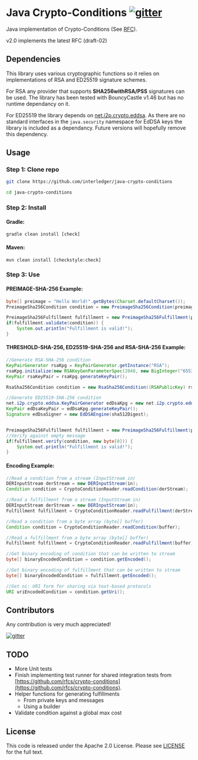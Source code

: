 # Java Crypto-Conditions [![gitter][gitter-image]][gitter-url]

[gitter-image]: https://badges.gitter.im/interledger/java-crypto-conditions.svg
[gitter-url]: https://gitter.im/interledger/java-crypto-conditions

Java implementation of Crypto-Conditions (See [RFC](https://datatracker.ietf.org/doc/draft-thomas-crypto-conditions/)).

v2.0 implements the latest RFC (draft-02)

## Dependencies

This library uses various cryptographic functions so it relies on implementations of RSA and ED25519 signature schemes.

For RSA any provider that supports **SHA256withRSA/PSS** signatures can be used. The library has been tested with BouncyCastle v1.46 but has no runtime dependancy on it.

For ED25519 the library depends on [net.i2p.crypto.eddsa](https://github.com/str4d/ed25519-java). As there are no standard interfaces in the `java.security` namespace for EdDSA keys the library is included as a dependancy. Future versions will hopefully remove this dependency.

 
## Usage

### Step 1: Clone repo

``` sh
git clone https://github.com/interledger/java-crypto-conditions

cd java-crypto-conditions
```

### Step 2: Install

#### Gradle:
``` 
gradle clean install [check]

```

#### Maven: 
``` 
mvn clean install [checkstyle:check]

```

### Step 3: Use

#### PREIMAGE-SHA-256 Example:
~~~java
byte[] preimage = "Hello World!".getBytes(Charset.defaultCharset());
PreimageSha256Condition condition = new PreimageSha256Condition(preimage);

PreimageSha256Fulfillment fulfillment = new PreimageSha256Fulfillment(preimage);
if(fulfillment.validate(condition)) {
    System.out.println("Fulfillment is valid!");
}
~~~

#### THRESHOLD-SHA-256, ED25519-SHA-256 and RSA-SHA-256 Example:
~~~java
//Generate RSA-SHA-256 condition
KeyPairGenerator rsaKpg = KeyPairGenerator.getInstance("RSA");
rsaKpg.initialize(new RSAKeyGenParameterSpec(2048, new BigInteger("65537")));
KeyPair rsaKeyPair = rsaKpg.generateKeyPair();

RsaSha256Condition condition = new RsaSha256Condition((RSAPublicKey) rsaKeyPair.getPublic());

//Generate ED25519-SHA-256 condition
net.i2p.crypto.eddsa.KeyPairGenerator edDsaKpg = new net.i2p.crypto.eddsa.KeyPairGenerator();
KeyPair edDsaKeyPair = edDsaKpg.generateKeyPair();
Signature edDsaSigner = new EdDSAEngine(sha512Digest);


PreimageSha256Fulfillment fulfillment = new PreimageSha256Fulfillment(preimage);
//Verify against empty message
if(fulfillment.verify(condition, new byte[0])) {
    System.out.println("Fulfillment is valid!");
}
~~~


#### Encoding Example:
~~~java
//Read a condition from a stream (InputStream in)
DERInputStream derStream = new DERInputStream(in);
Condition condition = CryptoConditionReader.readCondition(derStream);

//Read a fulfillment from a stream (InputStream in)
DERInputStream derStream = new DERInputStream(in);
Fulfillment fulfillment = CryptoConditionReader.readFulfillment(derStream);

//Read a condition from a byte array (byte[] buffer)
Condition condition = CryptoConditionReader.readCondition(buffer);

//Read a fulfillment from a byte array (byte[] buffer)
Fulfillment fulfillment = CryptoConditionReader.readFulfillment(buffer);

//Get binary encoding of condition that can be written to stream
byte[] binaryEncodedCondition = condition.getEncoded();

//Get binary encoding of fulfillment that can be written to stream
byte[] binaryEncodedCondition = fulfillment.getEncoded();

//Get ni: URI form for sharing via text-based protocols
URI uriEncodedCondition = condition.getUri();

~~~

## Contributors

Any contribution is very much appreciated! 

[![gitter][gitter-image]][gitter-url]

## TODO

  - More Unit tests
  - Finish implementing test runner for shared integration tests from [https://github.com/rfcs/crypto-conditions](https://github.com/rfcs/crypto-conditions).
  - Helper functions for generating fulfillments
  	- From private keys and messages
  	- Using a builder
  - Validate condition against a global max cost

## License

This code is released under the Apache 2.0 License. Please see [LICENSE](LICENSE) for the full text.
